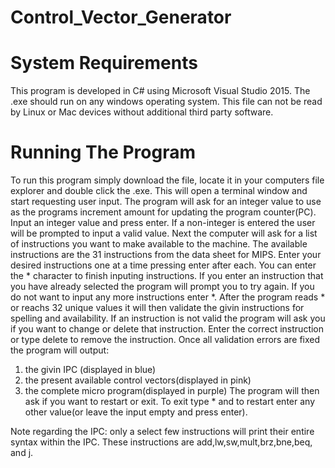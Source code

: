 # Control_Vector_Generator

# System Requirements

This program is developed in C# using Microsoft Visual Studio 2015. The .exe should run on any windows operating system. 
This file can not be read by Linux or Mac devices without additional third party software.

# Running The Program
To run this program simply download the file, locate it in your computers file explorer and double click the .exe. 
This will open a terminal window and start requesting user input. The program will ask for an integer value to use as the programs 
increment amount for updating the program counter(PC). 
Input an integer value and press enter. If a non-integer is entered the user will be prompted to input a valid value. 
Next the computer will ask for a list of instructions you want to make available to the machine. The available instructions are the 31 
instructions from the data sheet for MIPS. Enter your desired instructions one at a time pressing enter after each. 
You can enter the * character to finish inputing instructions. If you enter an instruction that you have already selected the program 
will prompt you to try again. If you do not want to input any more instructions enter *. After the program reads * or reachs 
32 unique values it will then validate the givin instructions for spelling and availability. If an instruction is not valid the program 
will ask you if you want to change or delete that instruction. Enter the correct instruction or type delete to remove the instruction. 
Once all validation errors are fixed the program will output: 
1) the givin IPC (displayed in blue)
2) the present available control vectors(displayed in pink)
3) the complete micro program(displayed in purple)
The program will then ask if you want to restart or exit. To exit type * and to restart enter any other value(or leave the input empty 
and press enter).      

Note regarding the IPC: only a select few instructions will print their entire syntax within the IPC. These instructions are 
add,lw,sw,mult,brz,bne,beq, and j. 

